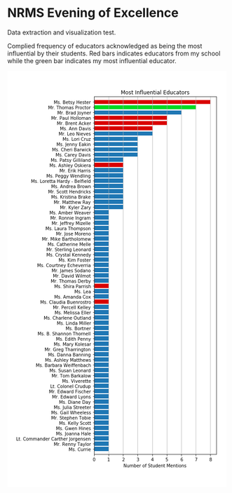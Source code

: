 # NRMS Evening of Excellence

Data extraction and visualization test.

Complied frequency of educators acknowledged as being the most influential by their students.  Red bars indicates educators from my school while the green bar indicates my most influential educator.

![alt text](educators_colored.png)
